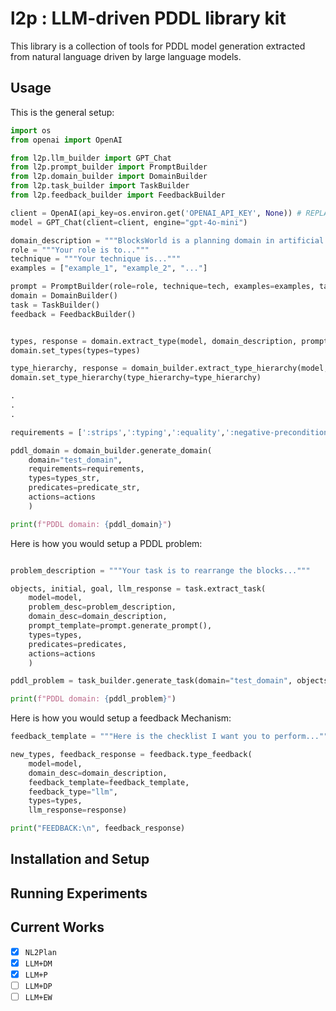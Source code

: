 # l2p : LLM-driven PDDL library kit

This library is a collection of tools for PDDL model generation extracted from natural language driven by large language models.

## Usage

This is the general setup:
```python
import os
from openai import OpenAI

from l2p.llm_builder import GPT_Chat
from l2p.prompt_builder import PromptBuilder
from l2p.domain_builder import DomainBuilder
from l2p.task_builder import TaskBuilder
from l2p.feedback_builder import FeedbackBuilder

client = OpenAI(api_key=os.environ.get('OPENAI_API_KEY', None)) # REPLACE WITH YOUR OWN OPENAI API KEY 
model = GPT_Chat(client=client, engine="gpt-4o-mini")

domain_description = """BlocksWorld is a planning domain in artificial intelligence. A mechanical robot arm that can pick and place the blocks..."""
role = """Your role is to..."""
technique = """Your technique is..."""
examples = ["example_1", "example_2", "..."]

prompt = PromptBuilder(role=role, technique=tech, examples=examples, task=task)
domain = DomainBuilder()
task = TaskBuilder()
feedback = FeedbackBuilder()


types, response = domain.extract_type(model, domain_description, prompt.generate_prompt())
domain.set_types(types=types)

type_hierarchy, response = domain_builder.extract_type_hierarchy(model, domain_desc, prompt.generate_prompt(), domain.get_types())    
domain.set_type_hierarchy(type_hierarchy=type_hierarchy)

.
.
.

requirements = [':strips',':typing',':equality',':negative-preconditions',':disjunctive-preconditions',':universal-preconditions',':conditional-effects']

pddl_domain = domain_builder.generate_domain(
    domain="test_domain", 
    requirements=requirements,
    types=types_str,
    predicates=predicate_str,
    actions=actions
    )

print(f"PDDL domain: {pddl_domain}")
```

Here is how you would setup a PDDL problem:
```python

problem_description = """Your task is to rearrange the blocks..."""

objects, initial, goal, llm_response = task.extract_task(
    model=model,
    problem_desc=problem_description,
    domain_desc=domain_description,
    prompt_template=prompt.generate_prompt(),
    types=types,
    predicates=predicates,
    actions=actions
    )

pddl_problem = task_builder.generate_task(domain="test_domain", objects=objects, initial=initial_states, goal=goal_states)

print(f"PDDL domain: {pddl_problem}")
```

Here is how you would setup a feedback Mechanism:
```python
feedback_template = """Here is the checklist I want you to perform..."""

new_types, feedback_response = feedback.type_feedback(
    model=model, 
    domain_desc=domain_description, 
    feedback_template=feedback_template, 
    feedback_type="llm", 
    types=types, 
    llm_response=response)

print("FEEDBACK:\n", feedback_response)
```


## Installation and Setup

## Running Experiments

## Current Works
- [x] `NL2Plan`
- [x] `LLM+DM`
- [x] `LLM+P`
- [ ] `LLM+DP`
- [ ] `LLM+EW`